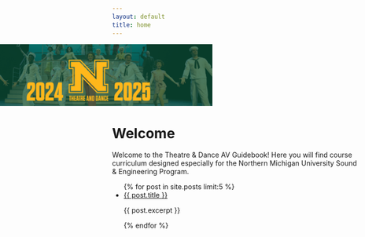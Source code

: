```yaml
---
layout: default
title: home
---
```

<div class="centered-image">
  <img src="assets/images/banner.png" alt="Banner" width="1400" style="display: block; margin-left: -300px;">
</div>


# Welcome
Welcome to the Theatre & Dance AV Guidebook! Here you will find course curriculum designed especially for the Northern Michigan University Sound & Engineering Program.

<ul>
{% for post in site.posts limit:5 %}
    <li>
        <a href="{{ post.url | relative_url }}">{{ post.title }}</a>
        <p>{{ post.excerpt }}</p>
    </li>
{% endfor %}
</ul>
